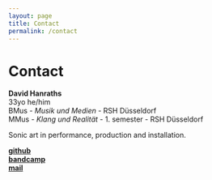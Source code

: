 ```yaml
---
layout: page
title: Contact
permalink: /contact
---
```


# Contact



**David Hanraths**  
33yo he/him  
BMus - *Musik und Medien* - RSH Düsseldorf  
MMus - *Klang und Realität* - 1. semester - RSH Düsseldorf  

Sonic art in performance, production and installation.  


[**github**](https:github.com/{{site.github_username}})  
[**bandcamp**](https://davidhanraths.bandcamp.com)  
[**mail**](mailto:d(dot)hanraths(at)web(dot)de)

